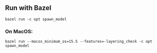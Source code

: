 ## Run with Bazel

```shell
bazel run -c opt spawn_model
```

### On MacOS:
```shell
bazel run --macos_minimum_os=15.5 --features=-layering_check -c opt spawn_model
```
